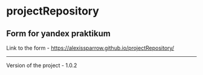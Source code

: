 # projectRepository
Form for yandex praktikum
--------------------------------------

Link to the form - https://alexissparrow.github.io/projectRepository/

--------------------------------------

Version of the project - 1.0.2